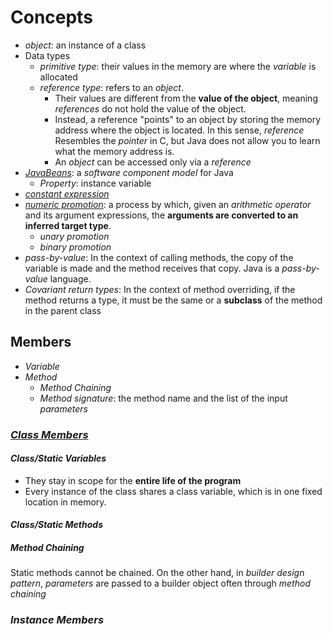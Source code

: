 # Concepts
* *object*: an instance of a class
* Data types
  * *primitive type*: their values in the memory are where the *variable* is allocated
  * *reference type*: refers to an *object*. 
    * Their values are different from the **value of the object**, meaning *references* do not hold the value of the object. 
    * Instead, a reference "points" to an object by storing the memory address where the object is located. In this sense, *reference* Resembles the *pointer* in C, but Java does not allow you to learn what the memory address is.  
    * An *object* can be accessed only via a *reference*
* [*JavaBeans*](http://download.oracle.com/otndocs/jcp/7224-javabeans-1.01-fr-spec-oth-JSpec/): a *software component model* for Java
  * *Property*: instance variable
* [*constant expression*](http://docs.oracle.com/javase/specs/jls/se8/html/jls-15.html#jls-15.28)
* [*numeric promotion*](https://docs.oracle.com/javase/specs/jls/se8/html/jls-5.html#jls-5.6): a process by which, given an *arithmetic operator* and its argument expressions, the **arguments are converted to an inferred target type**.
  * *unary promotion*
  * *binary promotion*
* *pass-by-value*: In the context of calling methods, the copy of the variable is made and the method receives that copy. Java is a *pass-by-value* language.
* *Covariant return types*: In the context of method overriding, if the method returns a type, it must be the same or a **subclass** of the method in the parent class 

## Members
* *Variable*
* *Method*
  * *Method Chaining*
  * *Method signature*: the method name and the list of the input *parameters*
### [*Class Members*](https://docs.oracle.com/javase/tutorial/java/javaOO/classvars.html)
#### *Class/Static Variables*
* They stay in scope for the **entire life of the program**
* Every instance of the class shares a class variable, which is in one fixed location in memory. 
#### *Class/Static Methods*
##### *Method Chaining*
Static methods cannot be chained. On the other hand, in *builder design pattern*, *parameters* are passed to a builder object often through *method chaining*  
### *Instance Members*
